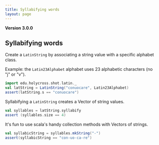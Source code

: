 ```yaml
---
title: Syllabifying words
layout: page
---
```


**Version 3.0.0**


## Syllabifying words

Create a `LatinString` by associating a string value with a specific alphabet class.

Example:  the `Latin23Alphabet` alphabet uses 23 alphabetic characters (no "j" or "v").

```scala
import edu.holycross.shot.latin._
val latString = LatinString("conuocare", Latin23Alphabet)
assert(latString.s == "conuocare")
```


Syllabifying a `LatinString` creates a Vector of string values.

```scala
val syllables = latString.syllabify
assert (syllables.size == 4)

```

It's fun to use scala's handy collection methods with Vectors of strings.

```scala
val syllabicString = syllables.mkString("-")
assert(syllabicString == "con-uo-ca-re")
```
